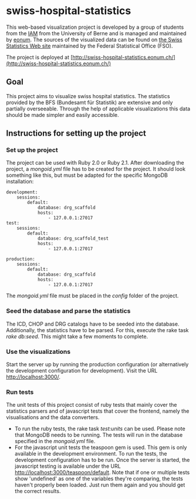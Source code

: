 # swiss-hospital-statistics
This web-based visualization project is developed by a group of students from the [IAM](https://www.iam.unibe.ch/) from the University of Berne and is managed and maintained by [eonum](http://www.eonum.ch/). The sources of the visualized data can be found on [the Swiss Statistics Web site](http://www.bfs.admin.ch/bfs/portal/de/index/themen/14/01/new/nip_detail.html?gnpID=2014-370) maintained by the Federal Statistical Office (FSO).

The project is deployed at [http://swiss-hospital-statistics.eonum.ch/](http://swiss-hospital-statistics.eonum.ch/)

## Goal
This project aims to visualize swiss hospital statistics. The statistics provided by the BFS (Bundesamt für Statistik) are extensive and only partially overseeable. Through the help of applicable visualizations this data should be made simpler and easily accessible.

## Instructions for setting up the project

### Set up the project
The project can be used with Ruby 2.0 or Ruby 2.1. After downloading the project, a *mongoid.yml* file has to be created for the project. It should look something like this, but must be adapted for the specific MongoDB installation:

	development:
  		sessions:
    		default:
      			database: drg_scaffold
      			hosts:
       				- 127.0.0.1:27017
	test:
  		sessions:
    		default:
      			database: drg_scaffold_test
     			hosts:
        			- 127.0.0.1:27017

	production:
  		sessions:
    		default:
      			database: drg_scaffold
     			hosts:
        			- 127.0.0.1:27017


The *mongoid.yml* file must be placed in the *config* folder of the project.

### Seed the database and parse the statistics
The ICD, CHOP and DRG catalogs have to be seeded into the database. Additionally, the statistics have to be parsed. For this, execute the rake task *rake db:seed*. This might take a few moments to complete.

### Use the visualizations

Start the server up by running the production configuration (or alternatively the development configuration for development). Visit the URL [http://localhost:3000/](http://localhost:3000/).

### Run tests

The unit tests of this project consist of ruby tests that mainly cover the statistics parsers and of javascript tests that cover the frontend, namely the visualisations and the data converters.

- To run the ruby tests, the rake task *test:units* can be used. Please note that MongoDB needs to be running. The tests will run in the database specified in the *mongoid.yml* file.
- For the javascript unit tests the teaspoon gem is used. This gem is only available in the development environment. To run the tests, the development configuration has to be run. Once the server is started, the javascript testing is available under the URL [http://localhost:3000/teaspoon/default](http://localhost:3000/teaspoon/default). Note that if one or multiple tests show 'undefined' as one of the variables they're comparing, the tests haven't properly been loaded. Just run them again and you should get the correct results.
